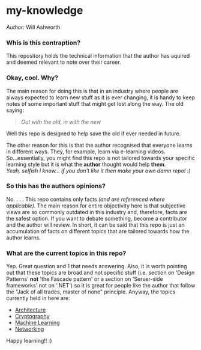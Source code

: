 # my-knowledge

*Author:* Will Ashworth

### Whis is this contraption?

This repository holds the technical information that the author has aquired and deemed relevant to note over their career.

### Okay, cool. Why?

The main reason for doing this is that in an industry where people are always expected to learn new stuff as it is ever changing, it is handy to keep notes of some important stuff that might get lost along the way. The old saying:
> *Out with the old, in with the new*

Well this repo is designed to help save the old if ever needed in future.

The other reason for this is that the author recognised that everyone learns in different ways. They, for example, learn via e-learning videos. So...essentially, you might find this repo is not tailored towards your specific learning style but it is what the **author** thought would help **them**.<br>
*Yeah, selfish I know... if you don't like it then make your own damn repo! :)*

### So this has the authors opinions?

No.
.
.
.
This repo contains only facts *(and are referenced where applicable)*. The main reason for entire objectivity here is that subjective views are so commonly outdated in this industry and, therefore, facts are the safest option. If you want to debate something, become a contributor and the author will review. In short, it can be said that this repo is just an accumulation of facts on different topics that are tailored towards how the author learns.

### What are the current topics in this repo?

Yep. Great question and 1 that needs answering. Also, it is worth pointing out that these topics are broad and not specific stuff (i.e. section on 'Design Patterns' **not** 'the Fascade pattern' or a section on 'Server-side frameworks' not on '.NET') so it is great for people like the author that follow the "Jack of all trades, master of none" principle. Anyway, the topics currently held in here are:
  - [Architecture](architecture/general.md)
  - [Cryptography](cryptography/)
  - [Machine Learning](machine_learning/)
  - [Networking](networking/)

Happy learning!! :)
